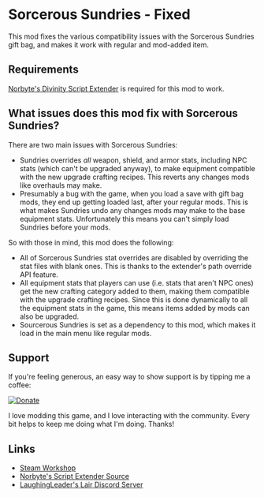 # Sorcerous Sundries - Fixed 

This mod fixes the various compatibility issues with the Sorcerous Sundries gift bag, and makes it work with regular and mod-added item.
## Requirements 

[Norbyte's Divinity Script Extender](https://github.com/Norbyte/ositools/releases/latest) is required for this mod to work.

## What issues does this mod fix with Sorcerous Sundries? 

There are two main issues with Sorcerous Sundries:
* Sundries overrides *all* weapon, shield, and armor stats, including NPC stats (which can't be upgraded anyway), to make equipment compatible with the new upgrade crafting recipes. This reverts any changes mods like overhauls may make.
* Presumably a bug with the game, when you load a save with gift bag mods, they end up getting loaded last, after your regular mods. This is what makes Sundries undo any changes mods may make to the base equipment stats. Unfortunately this means you can't simply load Sundries before your mods.

So with those in mind, this mod does the following:
* All of Sorcerous Sundries stat overrides are disabled by overriding the stat files with blank ones. This is thanks to the extender's path override API feature.
* All equipment stats that players can use (i.e. stats that aren't NPC ones) get the new crafting category added to them, making them compatible with the upgrade crafting recipes. Since this is done dynamically to all the equipment stats in the game, this means items added by mods can also be upgraded.
* Sourcerous Sundries is set as a dependency to this mod, which makes it load in the main menu like regular mods.

## Support 

If you're feeling generous, an easy way to show support is by tipping me a coffee:

[![Donate](https://i.imgur.com/NkmwXff.png)](https://ko-fi.com/LaughingLeader)

I love modding this game, and I love interacting with the community. Every bit helps to keep me doing what I'm doing. Thanks!

## Links 

* [Steam Workshop](https://steamcommunity.com/sharedfiles/filedetails/?id=2178619939)
* [Norbyte's Script Extender Source](https://github.com/Norbyte/ositools)
* [LaughingLeader's Lair Discord Server](https://discord.gg/WArseRBz3R)
